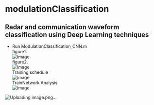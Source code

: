 modulationClassification
=
Radar and communication waveform classification using Deep Learning techniques
-
* Run ModulationClassification_CNN.m<br>
figure1.<br>
![image](https://user-images.githubusercontent.com/91183836/164979706-4e3eaa78-51e5-4f2d-afe0-9fb66afd5519.png)<br>
figure2.<br>
![image](https://user-images.githubusercontent.com/91183836/164980120-63b38e53-b84b-4013-8084-d0fecb715bc0.png)<br>
Training schedule<br>
![image](https://user-images.githubusercontent.com/91183836/164980265-0190dd25-d260-49df-84cf-f935b7840403.png)<br>
TrainNetwork Analysis<br>
![image](https://user-images.githubusercontent.com/91183836/164980288-ced8b03b-86ca-4510-bb31-4b3846dae7f0.png)

![Uploading image.png…]()
